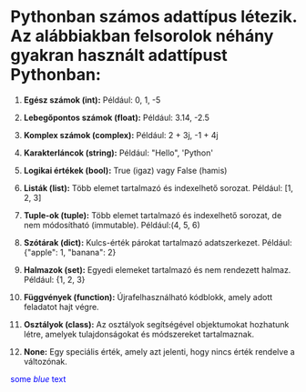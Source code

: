 # Pythonban számos adattípus létezik. Az alábbiakban felsorolok néhány gyakran használt adattípust Pythonban:

1. **Egész számok (int):** Például: 0, 1, -5

2. **Lebegőpontos számok (float):** Például: 3.14, -2.5

3. **Komplex számok (complex):** Például: 2 + 3j, -1 + 4j

4. **Karakterláncok (string):** Például: "Hello", 'Python'

5. **Logikai értékek (bool):** True (igaz) vagy False (hamis)

6. **Listák (list):** Több elemet tartalmazó és indexelhető sorozat. Például: [1, 2, 3]

7. **Tuple-ok (tuple):** Több elemet tartalmazó és indexelhető sorozat, de nem módosítható (immutable). Például:(4, 5, 6)

8. **Szótárak (dict):** Kulcs-érték párokat tartalmazó adatszerkezet. Például: {"apple": 1, "banana": 2}

9. **Halmazok (set):** Egyedi elemeket tartalmazó és nem rendezett halmaz. Például: {1, 2, 3}

10. **Függvények (function):** Újrafelhasználható kódblokk, amely adott feladatot hajt végre.

11. **Osztályok (class):** Az osztályok segítségével objektumokat hozhatunk létre, amelyek tulajdonságokat és módszereket tartalmaznak.

12. **None:** Egy speciális érték, amely azt jelenti, hogy nincs érték rendelve a változónak.

<span style="color:blue">some *blue* text</span>
